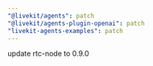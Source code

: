 ```yaml
---
"@livekit/agents": patch
"@livekit/agents-plugin-openai": patch
"livekit-agents-examples": patch
---
```


update rtc-node to 0.9.0
